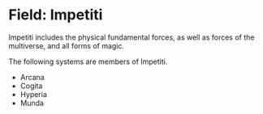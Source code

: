 # Field: Impetiti

Impetiti includes the physical fundamental forces, as well as forces of the multiverse, and all forms of magic.

The following systems are members of Impetiti.

- Arcana
- Cogita
- Hyperia
- Munda